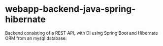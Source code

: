 # webapp-backend-java-spring-hibernate

Backend consisting of a REST API, with DI using Spring Boot and Hibernate ORM from an mysql database.
